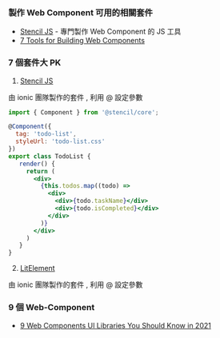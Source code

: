 ### 製作 Web Component 可用的相關套件

- [Stencil JS](https://blog.techbridge.cc/2020/03/30/stencil-claps-web-component/) - 專門製作 Web Component 的 JS 工具
- [7 Tools for Building Web Components](https://blog.bitsrc.io/7-tools-for-developing-web-components-in-2019-1d5b7360654d)

### 7 個套件大 PK

1. [Stencil JS](https://stenciljs.com/docs/introduction)

由 ionic 團隊製作的套件 , 利用 @ 設定參數

```jsx
import { Component } from '@stencil/core';

@Component({
  tag: 'todo-list',
  styleUrl: 'todo-list.css'
})
export class TodoList {
   render() {
     return (
       <div>
         {this.todos.map((todo) =>
           <div>
             <div>{todo.taskName}</div>
             <div>{todo.isCompleted}</div>
           </div>
         )}
       </div>
     )
   }
}
```

2. [LitElement](https://lit-element.polymer-project.org/guide/templates)

由 ionic 團隊製作的套件 , 利用 @ 設定參數

### 9 個 Web-Component

- [9 Web Components UI Libraries You Should Know in 2021](https://blog.bitsrc.io/9-web-component-ui-libraries-you-should-know-in-2019-9d4476c3f103)
